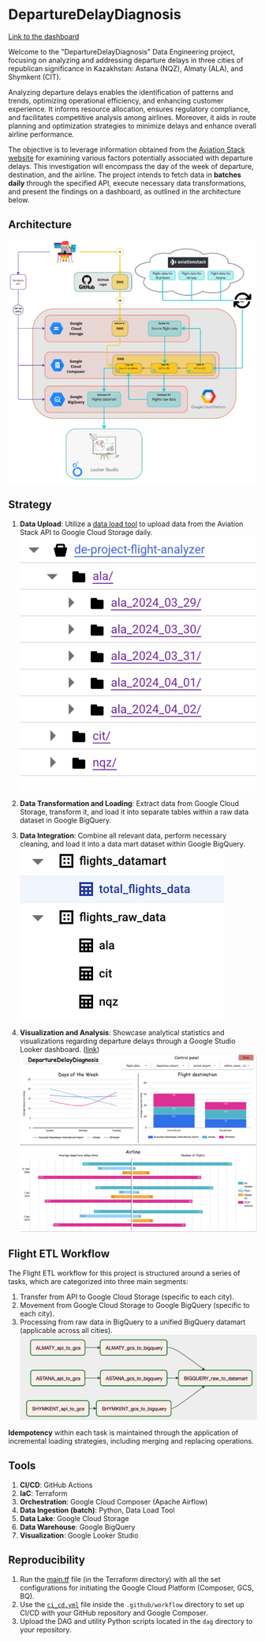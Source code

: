 # DepartureDelayDiagnosis

[Link to the dashboard](https://lookerstudio.google.com/reporting/a3e131ab-435c-452c-89d1-ec205d9e11c5)

Welcome to the "DepartureDelayDiagnosis" Data Engineering project, focusing on analyzing and addressing departure delays in three cities of republican significance in Kazakhstan: Astana (NQZ), Almaty (ALA), and Shymkent (CIT).

Analyzing departure delays enables the identification of patterns and trends, optimizing operational efficiency, and enhancing customer experience. It informs resource allocation, ensures regulatory compliance, and facilitates competitive analysis among airlines. Moreover, it aids in route planning and optimization strategies to minimize delays and enhance overall airline performance.

The objective is to leverage information obtained from the [Aviation Stack website](https://aviationstack.com/) for examining various factors potentially associated with departure delays. This investigation will encompass the day of the week of departure, destination, and the airline. The project intends to fetch data in **batches daily** through the specified API, execute necessary data transformations, and present the findings on a dashboard, as outlined in the architecture below.

## Architecture
![project architecture](images/Ramazan%20Data%20Eng%20Project.jpg)

## Strategy 
1. **Data Upload**: Utilize a [data load tool](https://dlthub.com/) to upload data from the Aviation Stack API to Google Cloud Storage daily.
![GCS project bucket](images/gcs_project_bucket.png)
  
2. **Data Transformation and Loading**: Extract data from Google Cloud Storage, transform it, and load it into separate tables within a raw data dataset in Google BigQuery.
  
3. **Data Integration**: Combine all relevant data, perform necessary cleaning, and load it into a data mart dataset within Google BigQuery.
![Google BigQuery datasets](images/bigquery_datasets.png)

4. **Visualization and Analysis**: Showcase analytical statistics and visualizations regarding departure delays through a Google Studio Looker dashboard. ([link](https://lookerstudio.google.com/reporting/a3e131ab-435c-452c-89d1-ec205d9e11c5))
![Looker Studio Dashboard](images/looker_dashboard.png)

## Flight ETL Workflow

The Flight ETL workflow for this project is structured around a series of tasks, which are categorized into three main segments:
1. Transfer from API to Google Cloud Storage (specific to each city).
2. Movement from Google Cloud Storage to Google BigQuery (specific to each city).
3. Processing from raw data in BigQuery to a unified BigQuery datamart (applicable across all cities).
![dag_graph](images/flight_etl_graph.png)

**Idempotency** within each task is maintained through the application of incremental loading strategies, including merging and replacing operations.

## Tools
1. **CI/CD**: GitHub Actions
2. **IaC**: Terraform
3. **Orchestration**: Google Cloud Composer (Apache Airflow)
4. **Data Ingestion (batch)**: Python, Data Load Tool
5. **Data Lake**: Google Cloud Storage
6. **Data Warehouse**: Google BigQuery
7. **Visualization**: Google Looker Studio

## Reproducibility
1. Run the [main.tf](terraform/main.tf) file (in the Terraform directory) with all the set configurations for initiating the Google Cloud Platform (Composer, GCS, BQ).
2. Use the [`ci_cd.yml`](.github/workflows/ci_cd.yml) file inside the `.github/workflow` directory to set up CI/CD with your GitHub repository and Google Composer.
3. Upload the DAG and utility Python scripts located in the `dag` directory to your repository.